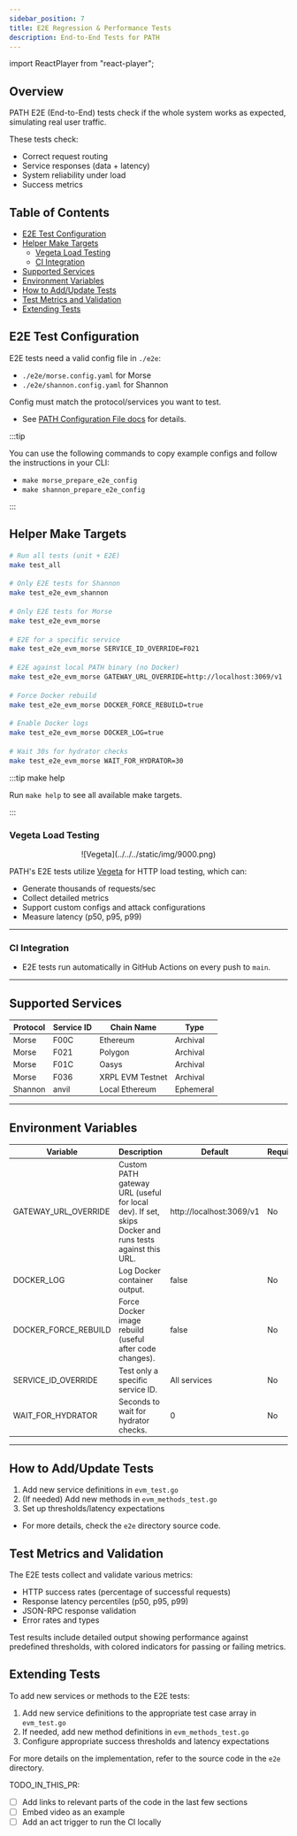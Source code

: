 ```yaml
---
sidebar_position: 7
title: E2E Regression & Performance Tests
description: End-to-End Tests for PATH
---
```


import ReactPlayer from "react-player";

## Overview <!-- omit in toc -->

PATH E2E (End-to-End) tests check if the whole system works as expected, simulating real user traffic.

These tests check:

- Correct request routing
- Service responses (data + latency)
- System reliability under load
- Success metrics

<!-- <ReactPlayer
  playing={false}
  controls
  url="https://www.youtube.com/watch?v=H-R5FqrCYQs"
/> -->

## Table of Contents <!-- omit in toc -->

- [E2E Test Configuration](#e2e-test-configuration)
- [Helper Make Targets](#helper-make-targets)
  - [Vegeta Load Testing](#vegeta-load-testing)
  - [CI Integration](#ci-integration)
- [Supported Services](#supported-services)
- [Environment Variables](#environment-variables)
- [How to Add/Update Tests](#how-to-addupdate-tests)
- [Test Metrics and Validation](#test-metrics-and-validation)
- [Extending Tests](#extending-tests)

## E2E Test Configuration

E2E tests need a valid config file in `./e2e`:

- `./e2e/morse.config.yaml` for Morse
- `./e2e/shannon.config.yaml` for Shannon

Config must match the protocol/services you want to test.

- See [PATH Configuration File docs](./5_configurations_path.md) for details.

:::tip

You can use the following commands to copy example configs and follow the instructions in your CLI:

- `make morse_prepare_e2e_config`
- `make shannon_prepare_e2e_config`

:::

## Helper Make Targets

```bash
# Run all tests (unit + E2E)
make test_all

# Only E2E tests for Shannon
make test_e2e_evm_shannon

# Only E2E tests for Morse
make test_e2e_evm_morse

# E2E for a specific service
make test_e2e_evm_morse SERVICE_ID_OVERRIDE=F021

# E2E against local PATH binary (no Docker)
make test_e2e_evm_morse GATEWAY_URL_OVERRIDE=http://localhost:3069/v1

# Force Docker rebuild
make test_e2e_evm_morse DOCKER_FORCE_REBUILD=true

# Enable Docker logs
make test_e2e_evm_morse DOCKER_LOG=true

# Wait 30s for hydrator checks
make test_e2e_evm_morse WAIT_FOR_HYDRATOR=30
```

:::tip make help

Run `make help` to see all available make targets.

:::

### Vegeta Load Testing

<div align="center">
![Vegeta](../../../static/img/9000.png)
</div>

PATH's E2E tests utilize [Vegeta](https://github.com/tsenart/vegeta) for HTTP load testing, which can:

- Generate thousands of requests/sec
- Collect detailed metrics
- Support custom configs and attack configurations
- Measure latency (p50, p95, p99)

---

### CI Integration

- E2E tests run automatically in GitHub Actions on every push to `main`.

---

## Supported Services

| Protocol | Service ID | Chain Name       | Type      |
| -------- | ---------- | ---------------- | --------- |
| Morse    | F00C       | Ethereum         | Archival  |
| Morse    | F021       | Polygon          | Archival  |
| Morse    | F01C       | Oasys            | Archival  |
| Morse    | F036       | XRPL EVM Testnet | Archival  |
| Shannon  | anvil      | Local Ethereum   | Ephemeral |

---

## Environment Variables

| Variable             | Description                                                                                           | Default                  | Required |
| -------------------- | ----------------------------------------------------------------------------------------------------- | ------------------------ | -------- |
| GATEWAY_URL_OVERRIDE | Custom PATH gateway URL (useful for local dev). If set, skips Docker and runs tests against this URL. | http://localhost:3069/v1 | No       |
| DOCKER_LOG           | Log Docker container output.                                                                          | false                    | No       |
| DOCKER_FORCE_REBUILD | Force Docker image rebuild (useful after code changes).                                               | false                    | No       |
| SERVICE_ID_OVERRIDE  | Test only a specific service ID.                                                                      | All services             | No       |
| WAIT_FOR_HYDRATOR    | Seconds to wait for hydrator checks.                                                                  | 0                        | No       |

---

## How to Add/Update Tests

1. Add new service definitions in `evm_test.go`
2. (If needed) Add new methods in `evm_methods_test.go`
3. Set up thresholds/latency expectations

- For more details, check the `e2e` directory source code.

## Test Metrics and Validation

The E2E tests collect and validate various metrics:

- HTTP success rates (percentage of successful requests)
- Response latency percentiles (p50, p95, p99)
- JSON-RPC response validation
- Error rates and types

Test results include detailed output showing performance against predefined thresholds, with colored indicators for passing or failing metrics.

## Extending Tests

To add new services or methods to the E2E tests:

1. Add new service definitions to the appropriate test case array in `evm_test.go`
2. If needed, add new method definitions in `evm_methods_test.go`
3. Configure appropriate success thresholds and latency expectations

For more details on the implementation, refer to the source code in the `e2e` directory.

TODO_IN_THIS_PR:

- [ ] Add links to relevant parts of the code in the last few sections
- [ ] Embed video as an example
- [ ] Add an act trigger to run the CI locally

